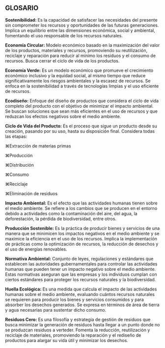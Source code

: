 ## GLOSARIO

**Sostenibilidad:** Es la capacidad de satisfacer las necesidades del presente sin comprometer los recursos y oportunidades de las futuras generaciones.
Implica un equilibrio entre las dimensiones económica, social y ambiental, fomentando el uso responsable de los recursos naturales.


**Economía Circular:** Modelo económico basado en la maximización del valor de los productos, materiales y recursos, promoviendo su reutilización, reciclaje y reparación para reducir al mínimo los residuos y el consumo de recursos. 
Busca cerrar el ciclo de vida de los productos.


**Economía Verde:** Es un modelo económico que promueve el crecimiento económico inclusivo y la equidad social, al mismo tiempo que reduce significativamente los riesgos ambientales y la escasez de recursos. 
Se enfoca en la sostenibilidad a través de tecnologías limpias y el uso eficiente de recursos.


**Ecodiseño:** Enfoque del diseño de productos que considera el ciclo de vida completo del producto con el objetivo de minimizar el impacto ambiental. 
Se buscan soluciones que sean más eficientes en el uso de recursos y que reduzcan los efectos negativos sobre el medio ambiente.


**Ciclo de Vida del Producto:** Es el proceso que sigue un producto desde su creación, pasando por su uso, hasta su disposición final. 
Considera todas las etapas: 


⌘Extracción de materias primas


⌘Producción


⌘Distribución


⌘Consumo


⌘Reciclaje 


⌘Eliminación de residuos


**Impacto Ambiental:** Es el efecto que las actividades humanas tienen sobre el medio ambiente. 
Se refiere a los cambios que se producen en el entorno debido a actividades como la contaminación del aire, del agua, la deforestación, la pérdida de biodiversidad, entre otros.


**Producción Sostenible:** Es la práctica de producir bienes y servicios de una manera que se minimicen los impactos negativos en el medio ambiente y se maximice la eficiencia en el uso de los recursos. 
Implica la implementación de prácticas como la optimización de recursos, la reducción de desechos y el uso de energías renovables.


**Normativa Ambiental:** Conjunto de leyes, regulaciones y estándares que establecen las autoridades gubernamentales para controlar las actividades humanas que pueden tener un impacto negativo sobre el medio ambiente. 
Estas normativas aseguran que las empresas y los individuos cumplan con ciertos estándares para proteger los recursos naturales y la biodiversidad.


**Huella Ecológica:** Es una medida que calcula el impacto de las actividades humanas sobre el medio ambiente, evaluando cuántos recursos naturales se requieren para producir los bienes y servicios 
consumidos y para absorber los desechos generados. Se expresa en términos de área de tierra y agua necesarias para sustentar dicho consumo.


**Residuos Cero:** Es una filosofía y estrategia de gestión de residuos que busca minimizar la generación de residuos hasta llegar a un punto donde no se produzcan residuos a verteder.
Fomenta la reducción, reutilización y reciclaje de materiales, promoviendo la reparación y el rediseño de productos para alargar su vida útil y minimizar los desechos.
